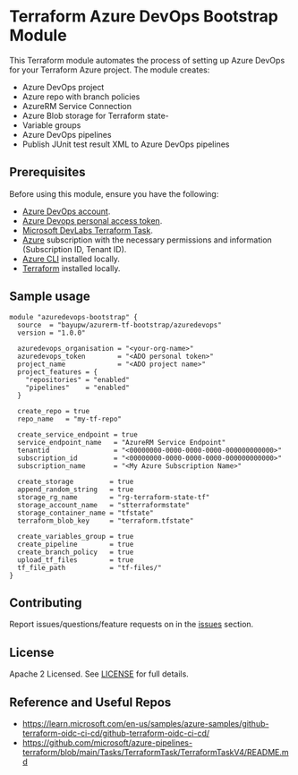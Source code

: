 # Terraform Azure DevOps Bootstrap Module

This Terraform module automates the process of setting up Azure DevOps for your Terraform Azure project. 
The module creates:
- Azure DevOps project
- Azure repo with branch policies
- AzureRM Service Connection
- Azure Blob storage for Terraform state-
- Variable groups
- Azure DevOps pipelines
- Publish JUnit test result XML to Azure DevOps pipelines

## Prerequisites

Before using this module, ensure you have the following:

- [Azure DevOps account](https://azure.microsoft.com/services/devops/).
- [Azure Devops personal access token](https://learn.microsoft.com/en-us/azure/devops/organizations/accounts/use-personal-access-tokens-to-authenticate?view=azure-devops&tabs=Windows).
- [Microsoft DevLabs Terraform Task](https://marketplace.visualstudio.com/items?itemName=ms-devlabs.custom-terraform-tasks).
- [Azure](https://portal.azure.com/) subscription with the necessary permissions and information (Subscription ID, Tenant ID).
- [Azure CLI](https://learn.microsoft.com/en-us/cli/azure/install-azure-cli) installed locally.
- [Terraform](https://www.terraform.io/downloads.html) installed locally.

## Sample usage

```hcl
module "azuredevops-bootstrap" {
  source  = "bayupw/azurerm-tf-bootstrap/azuredevops"
  version = "1.0.0"

  azuredevops_organisation = "<your-org-name>"
  azuredevops_token        = "<ADO personal token>"
  project_name             = "<ADO project name>"
  project_features = {
    "repositories" = "enabled"
    "pipelines"    = "enabled"
  }

  create_repo = true
  repo_name   = "my-tf-repo"

  create_service_endpoint = true
  service_endpoint_name   = "AzureRM Service Endpoint"
  tenantid                = "<00000000-0000-0000-0000-000000000000>"
  subscription_id         = "<00000000-0000-0000-0000-000000000000>"
  subscription_name       = "<My Azure Subscription Name>"

  create_storage         = true
  append_random_string   = true
  storage_rg_name        = "rg-terraform-state-tf"
  storage_account_name   = "stterraformstate"
  storage_container_name = "tfstate"
  terraform_blob_key     = "terraform.tfstate"

  create_variables_group = true
  create_pipeline        = true
  create_branch_policy   = true
  upload_tf_files        = true
  tf_file_path           = "tf-files/"
}
```

## Contributing

Report issues/questions/feature requests on in the [issues](https://github.com/bayupw/terraform-azuredevops-azurerm-tf-bootstrap/issues/new) section.

## License

Apache 2 Licensed. See [LICENSE](https://github.com/bayupw/terraform-azuredevops-azurerm-tf-bootstrap/tree/master/LICENSE) for full details.

## Reference and Useful Repos

- https://learn.microsoft.com/en-us/samples/azure-samples/github-terraform-oidc-ci-cd/github-terraform-oidc-ci-cd/
- https://github.com/microsoft/azure-pipelines-terraform/blob/main/Tasks/TerraformTask/TerraformTaskV4/README.md